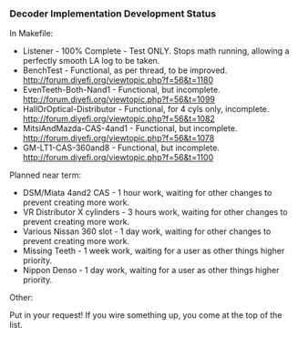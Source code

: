### Decoder Implementation Development Status

In Makefile:

 - Listener                  - 100% Complete - Test ONLY. Stops math running, allowing a perfectly smooth LA log to be taken.
 - BenchTest                 - Functional, as per thread, to be improved. http://forum.diyefi.org/viewtopic.php?f=56&t=1180
 - EvenTeeth-Both-Nand1      - Functional, but incomplete. http://forum.diyefi.org/viewtopic.php?f=56&t=1099
 - HallOrOptical-Distributor - Functional, for 4 cyls only, incomplete. http://forum.diyefi.org/viewtopic.php?f=56&t=1082
 - MitsiAndMazda-CAS-4and1   - Functional, but incomplete. http://forum.diyefi.org/viewtopic.php?f=56&t=1078
 - GM-LT1-CAS-360and8        - Functional, but incomplete. http://forum.diyefi.org/viewtopic.php?f=56&t=1100

Planned near term:

 - DSM/Miata 4and2 CAS - 1 hour work, waiting for other changes to prevent creating more work.
 - VR Distributor X cylinders - 3 hours work, waiting for other changes to prevent creating more work.
 - Various Nissan 360 slot - 1 day work, waiting for other changes to prevent creating more work.
 - Missing Teeth - 1 week work, waiting for a user as other things higher priority.
 - Nippon Denso - 1 day work, waiting for a user as other things higher priority.

Other:

Put in your request! If you wire something up, you come at the top of the list.

